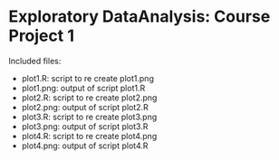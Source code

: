 # Exploratory DataAnalysis: Course Project 1
Included files:
- plot1.R: script to re create plot1.png
- plot1.png: output of script plot1.R
- plot2.R: script to re create plot2.png
- plot2.png: output of script plot2.R
- plot3.R: script to re create plot3.png
- plot3.png: output of script plot3.R
- plot4.R: script to re create plot4.png
- plot4.png: output of script plot4.R
